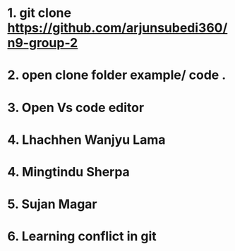 # 1. git clone https://github.com/arjunsubedi360/n9-group-2
# 2. open clone folder example/ code .
# 3. Open Vs code editor
# 4. Lhachhen Wanjyu Lama
# 4. Mingtindu  Sherpa
# 5. Sujan Magar
# 6. Learning conflict in git 


